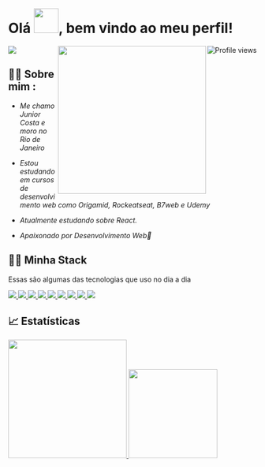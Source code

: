 <h1 align="left">Olá <img width="50" src="https://raw.githubusercontent.com/kaueMarques/kaueMarques/master/hi.gif">, bem vindo ao meu perfil!</h1>
<img align="right" src="https://komarev.com/ghpvc/?username=JuniorCostaDev&color=0545a6" alt="Profile views" />
<span align="left">
  <a href="https://www.linkedin.com/in/juniorcostadev/" >
    <img src="https://img.shields.io/badge/LinkedIn-0077B5?style=for-the-badge&logo=linkedin&logoColor=white">
  </a>
</span>
<img align="right" width="300" height="300" src="https://github.com/birobirobiro/birobirobiro/blob/master/animation_500_kv8i962g.gif?raw=true"/>

## 🙋‍♂️ Sobre mim :
 - *Me chamo Junior Costa e moro no Rio de Janeiro* 

 - *Estou estudando em cursos de desenvolvimento web como Origamid, Rockeatseat, B7web e Udemy*

 - *Atualmente estudando sobre React.*
 
 - *Apaixonado por Desenvolvimento Web💙* 

## 🧑‍💻 Minha Stack
 Essas são algumas das tecnologias que uso no dia a dia
  <div align="left">
    <a href="https://developer.mozilla.org/pt-BR/docs/Web/HTML">
      <img src="https://img.shields.io/badge/HTML5-131e34?style=for-the-badge&logo=html5&logoColor=E34F26">
    </a>
    <a href="https://developer.mozilla.org/pt-BR/docs/Web/CSS">
      <img src="https://img.shields.io/badge/CSS3-131e34?style=for-the-badge&logo=css3&logoColor=1572B6">
    </a>
    <a href="https://developer.mozilla.org/pt-BR/docs/Web/JavaScript">
      <img src="https://img.shields.io/badge/JavaScript-131e34?style=for-the-badge&logo=javascript&logoColor=F7DF1E">
    </a>
    <a href="https://www.typescriptlang.org/">
      <img src="https://img.shields.io/badge/TypeScript-131e34?style=for-the-badge&logo=typescript&logoColor=007ACC">
    </a>
    <a href="https://sass-lang.com/guide">
      <img src="https://img.shields.io/badge/Sass-131e34?style=for-the-badge&logo=sass&logoColor=CC6699">
    </a>
    <a href="https://pt-br.reactjs.org/">
      <img src="https://img.shields.io/badge/React-131e34?style=for-the-badge&logo=react&logoColor=61DAFB">
    </a>
    <a href="https://www.w3schools.com/git/default.asp">
      <img src="https://img.shields.io/badge/Git-131e34?style=for-the-badge&logo=git&logoColor=E34F26">
    </a>
    <a href="https://4linux.com.br/o-que-e-linux/">
    <img src="https://img.shields.io/badge/Linux-131e34?style=for-the-badge&logo=linux&logoColor=white">
    </a>
    <a href="https://www.w3schools.com/jquery/jquery_intro.asp">
    <img src="https://img.shields.io/badge/jQuery-131e34?style=for-the-badge&logo=jquery&logoColor=72c7f0">
    </a>
    
  </div>
  
## 📈 Estatísticas

  <div align="left">
    <a href="https://github.com/JuniorCostaDev">
    <img height="240em" width="240em" src="https://github-readme-stats.vercel.app/api/top-langs/?username=JuniorCostaDev&layout=demo&langs_count=7&theme=github_dark&hide_border=true"/>
    <img height="180em" src="https://github-readme-stats.vercel.app/api?username=JuniorCostaDev&show_icons=true&theme=github_dark&include_all_commits=true&count_private=true&hide_border=true&hide=prs,issues,contribs"/>
  </div>
